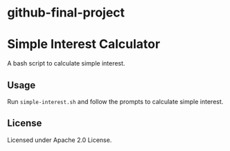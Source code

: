 # github-final-project
# Simple Interest Calculator

A bash script to calculate simple interest.

## Usage

Run `simple-interest.sh` and follow the prompts to calculate simple interest.

## License

Licensed under Apache 2.0 License.
